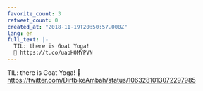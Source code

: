 ```yaml
---
favorite_count: 3
retweet_count: 0
created_at: "2018-11-19T20:50:57.000Z"
lang: en
full_text: |-
  TIL: there is Goat Yoga! 
  🤩 https://t.co/uabH0MYPVN
---
```


TIL: there is Goat Yoga! 🤩
<https://twitter.com/DirtbikeAmbah/status/1063281013072297985>
